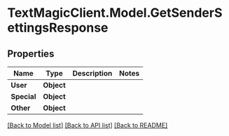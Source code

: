 # TextMagicClient.Model.GetSenderSettingsResponse
## Properties

Name | Type | Description | Notes
------------ | ------------- | ------------- | -------------
**User** | **Object** |  | 
**Special** | **Object** |  | 
**Other** | **Object** |  | 

[[Back to Model list]](../README.md#documentation-for-models) [[Back to API list]](../README.md#documentation-for-api-endpoints) [[Back to README]](../README.md)

